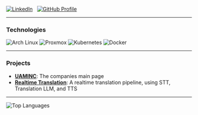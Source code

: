 <p align="left">
  <a href="https://www.linkedin.com/in/jonah-carpenter-aa2644264/"><img src="https://img.shields.io/badge/LinkedIn-0A66C2?style=for-the-badge&logo=linkedin&logoColor=white" alt="LinkedIn"/></a>
  &nbsp;
  <a href="https://github.com/jonahgcarpenter"><img src="https://img.shields.io/badge/GitHub-181717?style=for-the-badge&logo=github&logoColor=white" alt="GitHub Profile"/></a>
</p>

---

<h3 align="left">Technologies</h3>

<p align="left">
  <img src="https://img.shields.io/badge/Arch_Linux-1793D1?style=for-the-badge&logo=arch-linux&logoColor=white" alt="Arch Linux"/>
  <img src="https://img.shields.io/badge/Proxmox-E57000?style=for-the-badge&logo=proxmox&logoColor=white" alt="Proxmox"/>
  <img src="https://img.shields.io/badge/Kubernetes-326CE5?style=for-the-badge&logo=kubernetes&logoColor=white" alt="Kubernetes"/>
  <img src="https://img.shields.io/badge/Docker-2496ED?style=for-the-badge&logo=docker&logoColor=white" alt="Docker"/>
</p>

---

<h3 align="left">Projects</h3>

-   [**UAMINC**](https://www.uaminc.com/): The companies main page
-   [**Realtime Translation**](https://github.com/jcarpenter-uam/realtime-translation): A realtime translation pipeline, using STT, Translation LLM, and TTS

---

<p align="left">
  <img src="https://github-readme-stats.vercel.app/api/top-langs/?username=jonahgcarpenter&layout=compact&theme=radical&hide=HTML,CSS,R" alt="Top Languages"/>
</p>